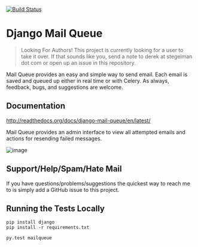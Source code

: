 [![Build Status](https://travis-ci.org/dstegelman/django-mail-queue.png?branch=master)](https://travis-ci.org/dstegelman/django-mail-queue)

Django Mail Queue
=================

> Looking For Authors!  This project is currently looking for a user to take it over.  If that sounds like you, send a note to derek at stegelman dot com or open up an issue in this repository.

Mail Queue provides an easy and simple way to send email.  Each email is saved and queued up either in
real time or with Celery.  As always, feedback, bugs, and suggestions are welcome.

Documentation
-------------

http://readthedocs.org/docs/django-mail-queue/en/latest/

Mail Queue provides an admin interface to view all attempted emails and actions for resending failed messages.

![image](http://cl.ly/image/1j2S3f021z0M/Screen%20Shot%202012-11-18%20at%205.45.17%20PM.png)


Support/Help/Spam/Hate Mail
---------------------------

If you have questions/problems/suggestions the quickest way to reach me to is simply add a GitHub issue to this project.

Running the Tests Locally
-------------------------

```
pip install django
pip install -r requirements.txt

py.test mailqueue
```
